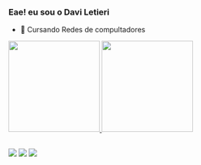 ### Eae! eu sou o Davi Letieri



- 🌱 Cursando Redes de compultadores 

</div>
  <a href="https://github.com/rafaballerini">
  <img height="180em" src="https://github-readme-stats.vercel.app/api?username=DaviLetieri&show_icons=true&theme=Dark&include_all_commits=true&count_private=true"/>
  <img height="180em" src="https://github-readme-stats.vercel.app/api/top-langs/?username=DaviLetieri&layout=compact&langs_count=7&theme=Dark"/>
</div>

 
##
 
 </div>
  <a href="https://www.instagram.com/davi_letieri/" target="_blank"><img src="https://img.shields.io/badge/-Instagram-%23E4405F?style=for-the-badge&logo=instagram&logoColor=white" target="_blank"></a>
  <a href = "mailto:letieri.davi@gmail.com"><img src="https://img.shields.io/badge/-Gmail-%23333?style=for-the-badge&logo=gmail&logoColor=white" target="_blank"></a>
  <a href="https://www.linkedin.com/in/davi-alves-letieri-56937520a/" target="_blank"><img src="https://img.shields.io/badge/-LinkedIn-%230077B5?style=for-the-badge&logo=linkedin&logoColor=white" target="_blank"></a> 
 
 
